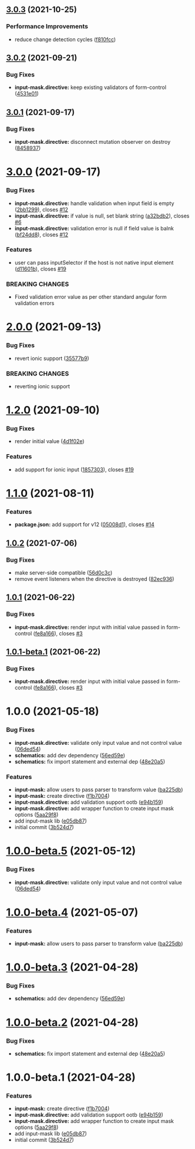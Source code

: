 ## [3.0.3](https://github.com/ngneat/input-mask/compare/v3.0.2...v3.0.3) (2021-10-25)


### Performance Improvements

* reduce change detection cycles ([f810fcc](https://github.com/ngneat/input-mask/commit/f810fcc85e9c53a385acd2a26fe084eb5aa37afc))

## [3.0.2](https://github.com/ngneat/input-mask/compare/v3.0.1...v3.0.2) (2021-09-21)


### Bug Fixes

* **input-mask.directive:** keep existing validators of form-control ([4531e01](https://github.com/ngneat/input-mask/commit/4531e0177c6a8074f2912d040c6c92565fd21443))

## [3.0.1](https://github.com/ngneat/input-mask/compare/v3.0.0...v3.0.1) (2021-09-17)


### Bug Fixes

* **input-mask.directive:** disconnect mutation observer on destroy ([8458937](https://github.com/ngneat/input-mask/commit/8458937b714e02ee48f3440eae8fb6b92608f721))

# [3.0.0](https://github.com/ngneat/input-mask/compare/v2.0.0...v3.0.0) (2021-09-17)


### Bug Fixes

* **input-mask.directive:** handle validation when input field is empty ([2bb1299](https://github.com/ngneat/input-mask/commit/2bb12996c1374577fc2b40cf627eea34362a6bfa)), closes [#12](https://github.com/ngneat/input-mask/issues/12)
* **input-mask.directive:** if value is null, set blank string ([a32bdb2](https://github.com/ngneat/input-mask/commit/a32bdb22c064d0cf8addb5102ebd9ede1905607b)), closes [#6](https://github.com/ngneat/input-mask/issues/6)
* **input-mask.directive:** validation error is null if field value is balnk ([bf24dd8](https://github.com/ngneat/input-mask/commit/bf24dd8c6c4a2f0ece949e4af6ca44e9963b33f9)), closes [#12](https://github.com/ngneat/input-mask/issues/12)


### Features

* user can pass inputSelector if the host is not native input element ([d11601b](https://github.com/ngneat/input-mask/commit/d11601b962cc5023711947281b4824f80abc4e09)), closes [#19](https://github.com/ngneat/input-mask/issues/19)


### BREAKING CHANGES

* Fixed validation error value as per other standard angular form validation errors

# [2.0.0](https://github.com/ngneat/input-mask/compare/v1.2.0...v2.0.0) (2021-09-13)


### Bug Fixes

* revert ionic support ([35577b9](https://github.com/ngneat/input-mask/commit/35577b9e651e7242a55155cb164f776bd8583966))


### BREAKING CHANGES

* reverting ionic support

# [1.2.0](https://github.com/ngneat/input-mask/compare/v1.1.0...v1.2.0) (2021-09-10)


### Bug Fixes

* render initial value ([4d1f02e](https://github.com/ngneat/input-mask/commit/4d1f02e99ffbb47c454b1b656dfef0113f4484ac))


### Features

* add support for ionic input ([1857303](https://github.com/ngneat/input-mask/commit/185730395dc92ab03e0adbb061582d9886206913)), closes [#19](https://github.com/ngneat/input-mask/issues/19)

# [1.1.0](https://github.com/ngneat/input-mask/compare/v1.0.2...v1.1.0) (2021-08-11)


### Features

* **package.json:** add support for v12 ([05008d1](https://github.com/ngneat/input-mask/commit/05008d1747f012fa804049e2a82ea8c21b6ffe8d)), closes [#14](https://github.com/ngneat/input-mask/issues/14)

## [1.0.2](https://github.com/ngneat/input-mask/compare/v1.0.1...v1.0.2) (2021-07-06)


### Bug Fixes

* make server-side compatible ([56d0c3c](https://github.com/ngneat/input-mask/commit/56d0c3cbcd057bb1b29c2f0b8e9f329ace268872))
* remove event listeners when the directive is destroyed ([82ec936](https://github.com/ngneat/input-mask/commit/82ec93688e9701d096771ec03ca410e1ce515f23))

## [1.0.1](https://github.com/ngneat/input-mask/compare/v1.0.0...v1.0.1) (2021-06-22)


### Bug Fixes

* **input-mask.directive:** render input with initial value passed in form-control ([fe8a166](https://github.com/ngneat/input-mask/commit/fe8a166683c9bf3e81229cf5971862b2740c70fb)), closes [#3](https://github.com/ngneat/input-mask/issues/3)

## [1.0.1-beta.1](https://github.com/ngneat/input-mask/compare/v1.0.0...v1.0.1-beta.1) (2021-06-22)


### Bug Fixes

* **input-mask.directive:** render input with initial value passed in form-control ([fe8a166](https://github.com/ngneat/input-mask/commit/fe8a166683c9bf3e81229cf5971862b2740c70fb)), closes [#3](https://github.com/ngneat/input-mask/issues/3)

# 1.0.0 (2021-05-18)


### Bug Fixes

* **input-mask.directive:** validate only input value and not control value ([06ded54](https://github.com/ngneat/input-mask/commit/06ded54f2d2408e69d44f3bc22fde49bc5c0ecaa))
* **schematics:** add dev dependency ([56ed59e](https://github.com/ngneat/input-mask/commit/56ed59e971adae561d9db78d2005af7b895c4876))
* **schematics:** fix import statement and external dep ([48e20a5](https://github.com/ngneat/input-mask/commit/48e20a5ab19f2cc4f1bdf460c8773d60c8e63779))


### Features

* **input-mask:** allow users to pass parser to transform value ([ba225db](https://github.com/ngneat/input-mask/commit/ba225dbd4cb698ea58cdfd5f232bca79f1e9a41a))
* **input-mask:** create directive ([f1b7004](https://github.com/ngneat/input-mask/commit/f1b7004c1dbd3d5a8fc8e0f157485913d4aca291))
* **input-mask.directive:** add validation support ootb ([e94b159](https://github.com/ngneat/input-mask/commit/e94b159839ff8495fb6067a0cf53397b26e8b921))
* **input-mask.directive:** add wrapper function to create input mask options ([5aa29f8](https://github.com/ngneat/input-mask/commit/5aa29f89177131331361ee28e95e2e561c5e32a8))
* add input-mask lib ([e05db87](https://github.com/ngneat/input-mask/commit/e05db870b7fd5cf677ec37cdf0ad69f276cc8f65))
* initial commit ([3b524d7](https://github.com/ngneat/input-mask/commit/3b524d70ccf1e91d7ede8f99ef6c36471d35029d))

# [1.0.0-beta.5](https://github.com/ngneat/input-mask/compare/v1.0.0-beta.4...v1.0.0-beta.5) (2021-05-12)


### Bug Fixes

* **input-mask.directive:** validate only input value and not control value ([06ded54](https://github.com/ngneat/input-mask/commit/06ded54f2d2408e69d44f3bc22fde49bc5c0ecaa))

# [1.0.0-beta.4](https://github.com/ngneat/input-mask/compare/v1.0.0-beta.3...v1.0.0-beta.4) (2021-05-07)


### Features

* **input-mask:** allow users to pass parser to transform value ([ba225db](https://github.com/ngneat/input-mask/commit/ba225dbd4cb698ea58cdfd5f232bca79f1e9a41a))

# [1.0.0-beta.3](https://github.com/ngneat/input-mask/compare/v1.0.0-beta.2...v1.0.0-beta.3) (2021-04-28)


### Bug Fixes

* **schematics:** add dev dependency ([56ed59e](https://github.com/ngneat/input-mask/commit/56ed59e971adae561d9db78d2005af7b895c4876))

# [1.0.0-beta.2](https://github.com/ngneat/input-mask/compare/v1.0.0-beta.1...v1.0.0-beta.2) (2021-04-28)


### Bug Fixes

* **schematics:** fix import statement and external dep ([48e20a5](https://github.com/ngneat/input-mask/commit/48e20a5ab19f2cc4f1bdf460c8773d60c8e63779))

# 1.0.0-beta.1 (2021-04-28)


### Features

* **input-mask:** create directive ([f1b7004](https://github.com/ngneat/input-mask/commit/f1b7004c1dbd3d5a8fc8e0f157485913d4aca291))
* **input-mask.directive:** add validation support ootb ([e94b159](https://github.com/ngneat/input-mask/commit/e94b159839ff8495fb6067a0cf53397b26e8b921))
* **input-mask.directive:** add wrapper function to create input mask options ([5aa29f8](https://github.com/ngneat/input-mask/commit/5aa29f89177131331361ee28e95e2e561c5e32a8))
* add input-mask lib ([e05db87](https://github.com/ngneat/input-mask/commit/e05db870b7fd5cf677ec37cdf0ad69f276cc8f65))
* initial commit ([3b524d7](https://github.com/ngneat/input-mask/commit/3b524d70ccf1e91d7ede8f99ef6c36471d35029d))

